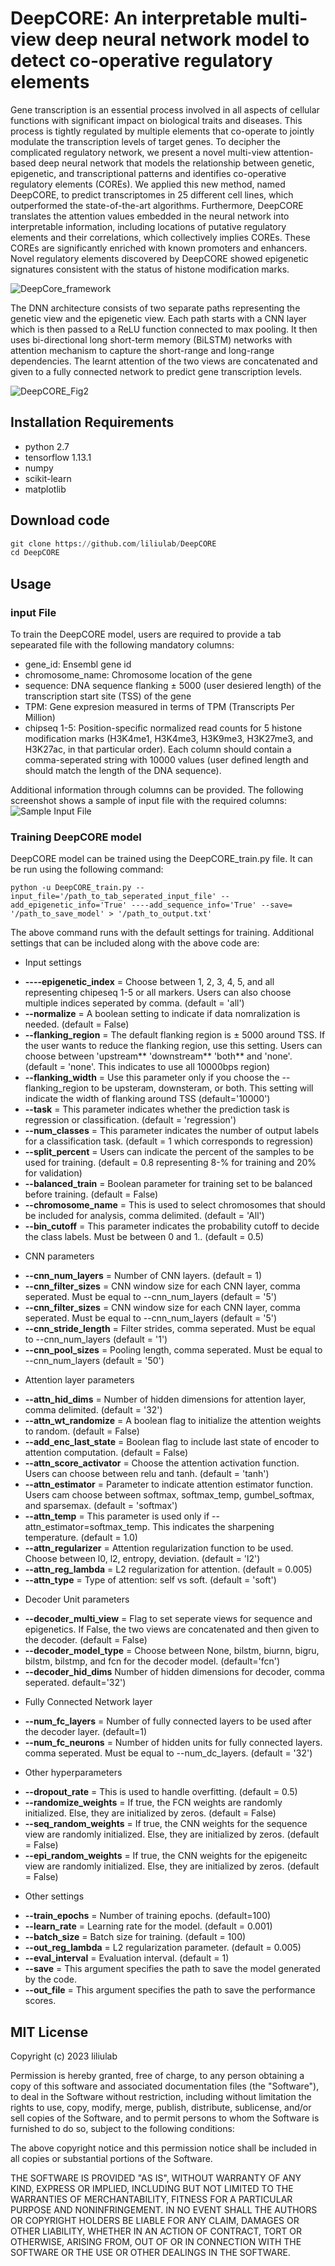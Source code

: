 # DeepCORE: An interpretable multi-view deep neural network model to detect co-operative regulatory elements
Gene transcription is an essential process involved in all aspects of cellular functions with significant impact on biological traits and diseases. This process is tightly regulated by multiple elements that co-operate to jointly modulate the transcription levels of target genes. To decipher the complicated regulatory network, we present a novel multi-view attention-based deep neural network that models the relationship between genetic, epigenetic, and transcriptional patterns and identifies co-operative regulatory elements (COREs). We applied this new method, named DeepCORE, to predict transcriptomes in 25 different cell lines, which outperformed the state-of-the-art algorithms. Furthermore, DeepCORE translates the attention values embedded in the neural network into interpretable information, including locations of putative regulatory elements and their correlations, which collectively implies COREs. These COREs are significantly enriched with known promoters and enhancers. Novel regulatory elements discovered by DeepCORE showed epigenetic signatures consistent with the status of histone modification marks. 

![DeepCore_framework](https://github.com/liliulab/DeepCORE/assets/49846287/11fae6f3-31de-4d39-8045-1c54b7587e08)


The DNN architecture consists of two separate paths representing the genetic view and the epigenetic view. Each path starts with a CNN layer which is then passed to a ReLU function connected to max pooling. It then uses bi-directional long short-term memory (BiLSTM) networks with attention mechanism to capture the short-range and long-range dependencies. The learnt attention of the two views are concatenated and given to a fully connected network to predict gene transcription levels.

![DeepCORE_Fig2](https://github.com/liliulab/DeepCORE/assets/49846287/2b9ab9eb-60b7-4c11-a291-6ca601d0f48a)

## Installation Requirements
- python 2.7
- tensorflow 1.13.1
- numpy
- scikit-learn
- matplotlib

## Download code
```python
git clone https://github.com/liliulab/DeepCORE
cd DeepCORE
```

## Usage
### input File
To train the DeepCORE model, users are required to provide a tab sepearated file with the following mandatory columns:
- gene_id: Ensembl gene id 
- chromosome_name: Chromosome location of the gene
- sequence: DNA sequence flanking $\pm$ 5000 (user desiered length) of the transcription start site (TSS) of the gene
- TPM: Gene expresion measured in terms of TPM (Transcripts Per Million)
- chipseq 1-5: Position-specific normalized read counts for 5 histone modification marks (H3K4me1, H3K4me3, H3K9me3, H3K27me3, and H3K27ac, in that particular order). Each column should contain a comma-seperated string with 10000 values (user defined length and should match the length of the DNA sequence).

Additional information through columns can be provided. The following screenshot shows a sample of input file with the required columns:
![Sample Input File](https://github.com/liliulab/DeepCORE/assets/18314073/a7507c87-d20c-49cc-bc1f-ed0cd5aaf247)


### Training DeepCORE model
DeepCORE model can be trained using the DeepCORE_train.py file. It can be run using the following command:

```
python -u DeepCORE_train.py --input_file='/path_to_tab_seperated_input_file' --add_epigenetic_info='True' ----add_sequence_info='True' --save= '/path_to_save_model' > '/path_to_output.txt'
```

The above command runs with the default settings for training. Additional settings that can be included along with the above code are:
- Input settings
* **----epigenetic_index** = Choose between 1, 2, 3, 4, 5, and all representing chipeseq 1-5 or all markers. Users can also choose multiple indices seperated by comma. (default = 'all')
* **--normalize** = A boolean setting to indicate if data nomralization is needed. (default = False)
* **--flanking_region** = The default flanking region is $\pm$ 5000 around TSS. If the user wants to reduce the flanking region, use this setting. Users can choose between 'upstream** 'downstream** 'both** and 'none'. (default = 'none'. This indicates to use all 10000bps region)
* **--flanking_width** = Use this parameter only if you choose the --flanking_region to be upsteram, downsteram, or both. This setting will indicate the width of flanking around TSS (default='10000')
* **--task** = This parameter indicates whether the prediction task is regression or classification. (default = 'regression')
* **--num_classes** = This parameter indicates the number of output labels for a classification task. (default = 1 which corresponds to regression)
* **--split_percent** = Users can indicate the percent of the samples to be used for training. (default = 0.8 representing 8-% for training and 20% for validation)
* **--balanced_train** = Boolean parameter for training set to be balanced before training. (default = False)
* **--chromosome_name** = This is used to select chromosomes that should be included for analysis, comma delimited. (default = 'All')
* **--bin_cutoff** = This parameter indicates the probability cutoff to decide the class labels. Must be between 0 and 1.. (default = 0.5)
 
- CNN parameters
* **--cnn_num_layers** = Number of CNN layers. (default = 1)
* **--cnn_filter_sizes** = CNN window size for each CNN layer, comma seperated. Must be equal to --cnn_num_layers (default = '5')
* **--cnn_filter_sizes** = CNN window size for each CNN layer, comma seperated. Must be equal to --cnn_num_layers (default = '5')
* **--cnn_stride_length** = Filter strides, comma seperated. Must be equal to --cnn_num_layers (default = '1')
* **--cnn_pool_sizes** = Pooling length, comma seperated. Must be equal to --cnn_num_layers (default = '50')

- Attention layer parameters
* **--attn_hid_dims** = Number of hidden dimensions for attention layer, comma delimited. (default = '32')
* **--attn_wt_randomize** = A boolean flag to initialize the attention weights to random. (default = False)
* **--add_enc_last_state** = Boolean flag to include last state of encoder to attention computation.  (default = False)
* **--attn_score_activator** = Choose the attention activation function. Users can choose between relu and tanh.  (default = 'tanh')
* **--attn_estimator** = Parameter to indicate attention estimator function. Users cam choose between softmax, softmax_temp, gumbel_softmax, and sparsemax. (default = 'softmax')
* **--attn_temp**  = This parameter is used only if --attn_estimator=softmax_temp. This indicates the sharpening temperature. (default = 1.0)
* **--attn_regularizer** =  Attention regularization function to be used. Choose between l0, l2, entropy, deviation. (default = 'l2')
* **--attn_reg_lambda** = L2 regularization for attention. (default = 0.005)
* **--attn_type** = Type of attention: self vs soft. (default = 'soft')

- Decoder Unit parameters
* **--decoder_multi_view** = Flag to set seperate views for sequence and epigenetics. If False, the two views are concatenated and then given to the decoder. (default = False)
* **--decoder_model_type** = Choose between None, bilstm, biurnn, bigru, bilstm, bilstmp, and fcn for the decoder model. (default='fcn')
* **--decoder_hid_dims** Number of hidden dimensions for decoder, comma seperated. default='32')

- Fully Connected Network layer
* **--num_fc_layers** = Number of fully connected layers to be used after the decoder layer. (default=1)
* **--num_fc_neurons** = Number of hidden units for fully connected layers. comma seperated. Must be equal to --num_dc_layers. (default = '32')

- Other hyperparameters
* **--dropout_rate** = This is used to handle overfitting. (default = 0.5)
* **--randomize_weights** = If true, the FCN weights are randomly initialized. Else, they are initialized by zeros. (default = False)
* **--seq_random_weights** = If true, the CNN weights for the sequence view are randomly initialized. Else, they are initialized by zeros. (default = False)
* **--epi_random_weights** = If true, the CNN weights for the epigeneitc view are randomly initialized. Else, they are initialized by zeros. (default = False)

- Other settings
* **--train_epochs** = Number of training epochs. (default=100)
* **--learn_rate** = Learning rate for the model. (default = 0.001)
* **--batch_size** = Batch size for training. (default = 100)
* **--out_reg_lambda** = L2 regularization parameter. (default = 0.005)
* **--eval_interval** = Evaluation interval. (default = 1)
* **--save** = This argument specifies the path to save the model generated by the code.
* **--out_file** = This argument specifies the path to save the performance scores.


## MIT License

Copyright (c) 2023 liliulab

Permission is hereby granted, free of charge, to any person obtaining a copy
of this software and associated documentation files (the "Software"), to deal
in the Software without restriction, including without limitation the rights
to use, copy, modify, merge, publish, distribute, sublicense, and/or sell
copies of the Software, and to permit persons to whom the Software is
furnished to do so, subject to the following conditions:

The above copyright notice and this permission notice shall be included in all
copies or substantial portions of the Software.

THE SOFTWARE IS PROVIDED "AS IS", WITHOUT WARRANTY OF ANY KIND, EXPRESS OR
IMPLIED, INCLUDING BUT NOT LIMITED TO THE WARRANTIES OF MERCHANTABILITY,
FITNESS FOR A PARTICULAR PURPOSE AND NONINFRINGEMENT. IN NO EVENT SHALL THE
AUTHORS OR COPYRIGHT HOLDERS BE LIABLE FOR ANY CLAIM, DAMAGES OR OTHER
LIABILITY, WHETHER IN AN ACTION OF CONTRACT, TORT OR OTHERWISE, ARISING FROM,
OUT OF OR IN CONNECTION WITH THE SOFTWARE OR THE USE OR OTHER DEALINGS IN THE
SOFTWARE.
